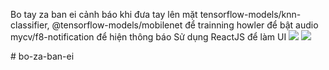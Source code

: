 Bo tay za ban ei
cảnh báo khi đưa tay lên mặt
tensorflow-models/knn-classifier, @tensorflow-models/mobilenet để trainning 
howler để bật audio
mycv/f8-notification để hiện thông báo 
Sử dụng ReactJS để làm UI
<img src="https://i.imgur.com/DAviqwF.png" />
<img src="https://i.imgur.com/bapf8EI.png" />

#   b o - z a - b a n - e i 
 
 